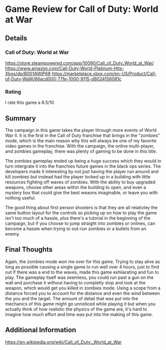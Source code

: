 # Game Review for Call of Duty: World at War

## Details

### Call of Duty: World at War

https://store.steampowered.com/app/10090/Call_of_Duty_World_at_War/
https://www.amazon.com/Call-Duty-World-Platinum-Hits-Xbox/dp/B001AWIP68
https://marketplace.xbox.com/en-US/Product/Call-of-Duty-WaW/66acd000-77fe-1000-9115-d8024156081c

### Rating
I rate this game a 8.5/10

## Summary

The campaign in this game takes the player through more events of World War II. It is the first in 
the Call of Duty franchise that brings in the "zombies" mode, which is the main reason why this will 
always be one of my favorite video games in the franchise. With the campaign, the online multi-player, 
and zombies gameplay, there was plenty of gaming to be done in this title.

The zombies gameplay ended up being a huge success which they would in turn intergrate it into the 
franchies future games in the black ops series. The developers made it interesting by not just having
the player run around and kill zombies but instead had the player locked up in a building with little 
resources fighting off waves of zombies. With the ability to buy upgraded weapons, choose other 
areas within the building to open, and even a mystery box that could give the best weaons imaginable,
or leave you with nothing useful.

The good thing about first person shooters is that they are all relativley the same button layout
for the controls so picking up on how to play the game isn't too much of a hassle, plus there's a 
tutorial in the beginning of the campaign, but if you choose to jump straight into zombies or 
onlines, can become a hassle when trying to out-run zombies or a bullets from an enemy.

## Final Thoughts

Again, the zombies mode won me over for this game. Trying to stay alive as long as possible causing 
a single game to run well over 4 hours, just to find out if there was a end to the waves, made this
game exhilarating and fun to play. The gameplay itself was seemless, you could run past a gun on the 
wall and purchase it without having to completly stop and look at the weapon, which would get you 
killed in zombies mode. Using a scope from a distance forced you to account for the distance and 
even the wind between the you and the target. The amount of detail that was put into the mechanics
of this game might go unnoticed while playing it but when you actually think of how realistic the 
physics of the game are, it's hard to imagine how much effort and time was put into the making of 
this game.

## Additional Information

https://en.wikipedia.org/wiki/Call_of_Duty:_World_at_War
